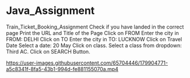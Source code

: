 # Java_Assignment
Train_Ticket_Booking_Assignment
Check if you have landed in the correct page Print the URL and Title of the Page 
Click on FROM Enter the city in FROM: DELHI Click on TO 
Enter the city in TO: LUCKNOW Click on Travel Date Select a date: 20 May 
Click on class. Select a class from dropdown: Third AC. Click on SEARCH Button.


https://user-images.githubusercontent.com/65704446/179904771-a5c8341f-8fa5-43b1-994d-fe881155070a.mp4

